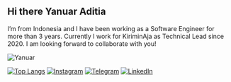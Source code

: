 ## Hi there Yanuar Aditia

I’m from Indonesia and I have been working as a Software Engineer for more than 3 years. Currently I work for KiriminAja as Technical Lead since 2020. I am looking forward to collaborate with you!

<img src="https://komarev.com/ghpvc/?username=yanuaraditia&style=flat-square" alt="Yanuar" /><br>

[![Top Langs](https://github-readme-stats.vercel.app/api/top-langs/?username=yanuaraditia)](https://github.com/yanuaraditia)
[![Instagram](https://img.shields.io/static/v1?label=Instagram&message=%20&logo=Instagram&style=flat-square&logoColor=red)](https://www.instagram.com/yanuaraditia/)
[![Telegram](https://img.shields.io/static/v1?label=Telegram&message=%20&logo=Telegram&style=flat-square&logoColor=blue)](https://t.me/yanuaraditia)
[![LinkedIn](https://img.shields.io/static/v1?label=LinkedIn&message=%20&logo=LinkedIn&style=flat-square&logoColor=blue)](https://www.linkedin.com/in/yanuaraditia/)
